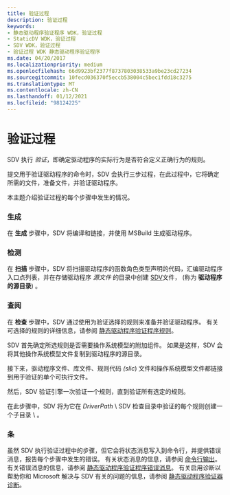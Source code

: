 ```yaml
---
title: 验证过程
description: 验证过程
keywords:
- 静态驱动程序验证程序 WDK，验证过程
- StaticDV WDK，验证过程
- SDV WDK，验证过程
- 验证过程 WDK 静态驱动程序验证程序
ms.date: 04/20/2017
ms.localizationpriority: medium
ms.openlocfilehash: 66d9923bf2377f8737803038533a9be23cd27234
ms.sourcegitcommit: 10fecd036370f5eccb538004c5bec1fdd18c3275
ms.translationtype: MT
ms.contentlocale: zh-CN
ms.lasthandoff: 01/12/2021
ms.locfileid: "98124225"
---
```

# <a name="verification-process"></a>验证过程


SDV 执行 *验证*，即确定驱动程序的实际行为是否符合定义正确行为的规则。

提交用于验证驱动程序的命令时，SDV 会执行三步过程，在此过程中，它将确定所需的文件，准备文件，并验证驱动程序。

本主题介绍验证过程的每个步骤中发生的情况。

### <a name="span-idbuildspanspan-idbuildspanbuild"></a><span id="build"></span><span id="BUILD"></span>生成

在 **生成** 步骤中，SDV 将编译和链接，并使用 MSBuild 生成驱动程序。

### <a name="span-idscanspanspan-idscanspanscan"></a><span id="scan"></span><span id="SCAN"></span>检测

在 **扫描** 步骤中，SDV 将扫描驱动程序的函数角色类型声明的代码，汇编驱动程序入口点列表，并在存储驱动程序 *源文件* 的目录中创建 [SDV](sdv-map-h.md)文件， (称为 **驱动程序的源目录**) 。

### <a name="span-idcheckspanspan-idcheckspancheck"></a><span id="check"></span><span id="CHECK"></span>查阅

在 **检查** 步骤中，SDV 通过使用为验证选择的规则来准备并验证驱动程序。 有关可选择的规则的详细信息，请参阅 [静态驱动程序验证程序规则](./static-driver-verifier-rules.md)。

SDV 首先确定所选规则是否需要操作系统模型的附加组件。 如果是这样，SDV 会将其他操作系统模型文件复制到驱动程序的源目录。

接下来，驱动程序文件、库文件、规则代码 *(slic*) 文件和操作系统模型文件都链接到用于验证的单个可执行文件。

然后，SDV 验证引擎一次验证一个规则，直到验证所有选定的规则。

在此步骤中，SDV 将为它在 *DriverPath* \\ SDV 检查目录中验证的每个规则创建一个子目录 \\ 。

### <a name="span-idcommentspanspan-idcommentspancomment"></a><span id="comment"></span><span id="COMMENT"></span>条

虽然 SDV 执行验证过程中的步骤，但它会将状态消息写入到命令行，并提供错误消息，报告每个步骤中发生的错误。 有关状态消息的信息，请参阅 [命令行输出](command-line-output.md)。 有关错误消息的信息，请参阅 [静态驱动程序验证程序错误消息](static-driver-verifier-error-messages.md)。 有关启用诊断以帮助你和 Microsoft 解决与 SDV 有关的问题的信息，请参阅 [静态驱动程序验证器诊断](static-driver-verifier-diagnostics.md)。

